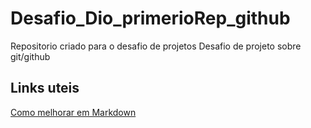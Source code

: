 # Desafio_Dio_primerioRep_github
Repositorio criado para o desafio de projetos 
Desafio de projeto sobre git/github
## Links uteis
[Como melhorar em Markdown](https://www.markdownguide.org/)
